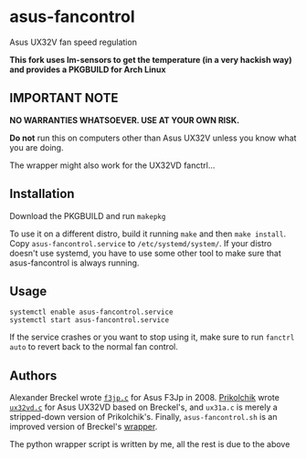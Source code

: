 asus-fancontrol
===============

Asus UX32V fan speed regulation

**This fork uses lm-sensors to get the temperature (in a very hackish way) 
and provides a PKGBUILD for Arch Linux**


IMPORTANT NOTE
--------------

**NO WARRANTIES WHATSOEVER. USE AT YOUR OWN RISK.**

**Do not** run this on computers other than Asus UX32V 
unless you know what you are doing.

The wrapper might also work for the UX32VD fanctrl...

Installation
------------

Download the PKGBUILD and run `makepkg`

To use it on a different distro, build it running  `make` and then `make install`.
Copy `asus-fancontrol.service` to `/etc/systemd/system/`. If your distro doesn't use systemd,
you have to use some other tool to make sure that asus-fancontrol is always running.

Usage
-----

    systemctl enable asus-fancontrol.service
    systemctl start asus-fancontrol.service

If the service crashes or you want to stop using it, make sure to run `fanctrl auto` to revert back to the normal fan control.


Authors
-------

Alexander Breckel wrote [`f3jp.c`][1] for Asus F3Jp in 2008.
[Prikolchik][3] wrote [`ux32vd.c`][2] for Asus UX32VD based on Breckel's, and
`ux31a.c` is merely a stripped-down version of Prikolchik's.
Finally, `asus-fancontrol.sh` is an improved version of Breckel's [wrapper][1]. 

The python wrapper script is written by me, all the rest is due to the above

[1]: http://www.aneas.org/knowledge/asus_f3jp_fan_control.php  "Asus F3Jp fan control on Linux"
[2]: http://pastebin.com/Hp2pWeyL "fancntrl.c: Asus UX32VD fan control proof of concept"
[3]: http://forum.notebookreview.com/asus/705656-fan-control-asus-prime-ux31-ux31a-ux32a-ux32vd.html "Fan Control on Asus Prime UX31/UX31A/UX32A/UX32VD"
